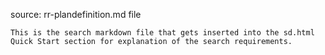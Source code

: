 source: rr-plandefinition.md file

    This is the search markdown file that gets inserted into the sd.html Quick Start section for explanation of the search requirements.
